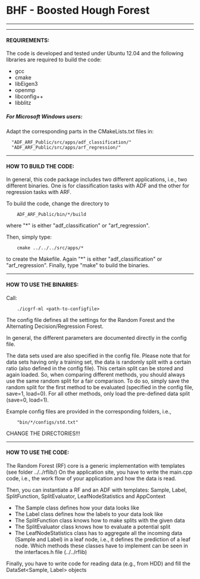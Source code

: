 # BHF - Boosted Hough Forest
- - -
- - -

#### REQUIREMENTS:


The code is developed and tested under Ubuntu 12.04 and the following libraries are 
required to build the code:
+ gcc
+ cmake
+ libEigen3
+ openmp
+ libconfig++
+ libblitz

##### For Microsoft Windows users:
    
Adapt the corresponding parts in the CMakeLists.txt files in:
            
      "ADF_ARF_Public/src/apps/adf_classification/"
      "ADF_ARF_Public/src/apps/arf_regression/"

---

#### HOW TO BUILD THE CODE:


In general, this code package includes two different applications, i.e., two different 
binaries. One is for classification tasks with ADF and the other for regression tasks with 
ARF. 

To build the code, change the directory to 

```
    ADF_ARF_Public/bin/*/build
```
where "\*" is either "adf_classification" or "arf_regression". 

Then, simply type:
 
```
    cmake ../../../src/apps/*
```
to create the Makefile. Again "\*" is either "adf_classification" or "arf_regression". 
Finally, type "make" to build the binaries. 

---

#### HOW TO USE THE BINARIES:


Call:

```
    ./icgrf-ml <path-to-configfile>
```

The config file defines all the settings for the Random Forest and the Alternating Decision/Regression 
Forest. 

In general, the different parameters are documented directly in the config file. 

The data sets used are also specified in the config file. Please note that for data sets having only 
a training set, the data is randomly split with a certain ratio (also defined in the config file). 
This certain split can be stored and again loaded. So, when comparing different methods, you should 
always use the same random split for a fair comparison. To do so, simply save the random split for the 
first method to be evaluated (specified in the config file, save=1, load=0). For all other methods, only load the pre-defined data split (save=0, load=1). 

Example config files are provided in the corresponding folders, i.e., 
```
    "bin/*/configs/std.txt"
```
CHANGE THE DIRECTORIES!!!

---

#### HOW TO USE THE CODE:
The Random Forest (RF) core is a generic implementation with templates (see folder ../../rflib/)
On the application site, you have to write the main.cpp code, i.e., the work flow of your application
and how the data is read.

Then, you can instantiate a RF and an ADF with templates:
Sample, Label, SplitFunction, SplitEvaluator, LeafNodeStatistics and AppContext
+ The Sample class defines how your data looks like
+ The Label class defines how the labels to your data look like
+ The SplitFunction class knows how to make splits with the given data
+ The SplitEvaluator class knows how to evaluate a potential split
+ The LeafNodeStatistics class has to aggregate all the incoming data (Sample and Label)
     in a leaf node, i.e., it defines the prediction of a leaf node.
Which methods these classes have to implement can be seen in the interfaces.h file (../../rflib)

Finally, you have to write code for reading data (e.g., from HDD) and fill the
DataSet<Sample, Label> objects
